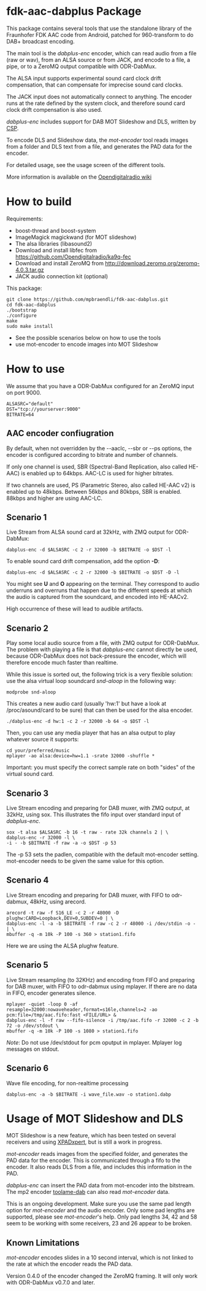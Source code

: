 fdk-aac-dabplus Package
=======================

This package contains several tools that use the standalone library
of the Fraunhofer FDK AAC code from Android, patched for
960-transform to do DAB+ broadcast encoding.

The main tool is the *dabplus-enc* encoder, which can read audio from
a file (raw or wav), from an ALSA source or from JACK, and encode
to a file, a pipe, or to a ZeroMQ output compatible with ODR-DabMux.

The ALSA input supports experimental sound card clock drift compensation, that
can compensate for imprecise sound card clocks.

The JACK input does not automatically connect to anything. The encoder runs
at the rate defined by the system clock, and therefore sound
card clock drift compensation is also used.

*dabplus-enc* includes support for DAB MOT Slideshow and DLS, written by
[CSP](http://rd.csp.it).

To encode DLS and Slideshow data, the *mot-encoder* tool reads images
from a folder and DLS text from a file, and generates the PAD data
for the encoder.

For detailed usage, see the usage screen of the different tools.

More information is available on the
[Opendigitalradio wiki](http://opendigitalradio.org)

How to build
=============

Requirements:

* boost-thread and boost-system
* ImageMagick magickwand (for MOT slideshow)
* The alsa libraries (libasound2)
* Download and install libfec from https://github.com/Opendigitalradio/ka9q-fec
* Download and install ZeroMQ from http://download.zeromq.org/zeromq-4.0.3.tar.gz
* JACK audio connection kit (optional)

This package:

    git clone https://github.com/mpbraendli/fdk-aac-dabplus.git
    cd fdk-aac-dabplus
    ./bootstrap
    ./configure
    make
    sudo make install

* See the possible scenarios below on how to use the tools
* use mot-encoder to encode images into MOT Slideshow


How to use
==========

We assume that you have a ODR-DabMux configured for an ZeroMQ
input on port 9000.

    ALSASRC="default"
    DST="tcp://yourserver:9000"
    BITRATE=64

AAC encoder confiugration
-------------------------

By default, when not overridden by the --aaclc, --sbr or --ps options,
the encoder is configured according to bitrate and number of channels.

If only one channel is used, SBR (Spectral-Band Replication, also called
HE-AAC) is enabled up to 64kbps. AAC-LC is used for higher bitrates.

If two channels are used, PS (Parametric Stereo, also called HE-AAC v2)
is enabled up to 48kbps. Between 56kbps and 80kbps, SBR is enabled. 88kbps
and higher are using AAC-LC.

Scenario 1
----------

Live Stream from ALSA sound card at 32kHz, with ZMQ output for ODR-DabMux:

    dabplus-enc -d $ALSASRC -c 2 -r 32000 -b $BITRATE -o $DST -l

To enable sound card drift compensation, add the option **-D**:

    dabplus-enc -d $ALSASRC -c 2 -r 32000 -b $BITRATE -o $DST -D -l

You might see **U** and **O** appearing on the terminal. They correspond
to audio underruns and overruns that happen due to the different speeds at which
the audio is captured from the soundcard, and encoded into HE-AACv2.

High occurrence of these will lead to audible artifacts.

Scenario 2
----------

Play some local audio source from a file, with ZMQ output for ODR-DabMux. The problem with
playing a file is that *dabplus-enc* cannot directly be used, because ODR-DabMux
does not back-pressure the encoder, which will therefore encode much faster than realtime.

While this issue is sorted out, the following trick is a very flexible solution: use the
alsa virtual loop soundcard *snd-aloop* in the following way:

    modprobe snd-aloop

This creates a new audio card (usually 'hw:1' but have a look at /proc/asound/card to be sure) that
can then be used for the alsa encoder.

    ./dabplus-enc -d hw:1 -c 2 -r 32000 -b 64 -o $DST -l

Then, you can use any media player that has an alsa output to play whatever source it supports:

    cd your/preferred/music
    mplayer -ao alsa:device=hw=1.1 -srate 32000 -shuffle *

Important: you must specify the correct sample rate on both "sides" of the virtual sound card.


Scenario 3
----------
Live Stream encoding and preparing for DAB muxer, with ZMQ output, at 32kHz, using sox.
This illustrates the fifo input over standard input of *dabplus-enc*.


    sox -t alsa $ALSASRC -b 16 -t raw - rate 32k channels 2 | \
    dabplus-enc -r 32000 -l \
    -i - -b $BITRATE -f raw -a -o $DST -p 53

The -p 53 sets the padlen, compatible with the default mot-encoder setting. mot-encoder needs
to be given the same value for this option.


Scenario 4
----------
Live Stream encoding and preparing for DAB muxer, with FIFO to odr-dabmux, 48kHz, using
arecord.

    arecord -t raw -f S16_LE -c 2 -r 48000 -D plughw:CARD=Loopback,DEV=0,SUBDEV=0 | \
    dabplus-enc -l -a -b $BITRATE -f raw -c 2 -r 48000 -i /dev/stdin -o - | \
    mbuffer -q -m 10k -P 100 -s 360 > station1.fifo

Here we are using the ALSA plughw feature.


Scenario 5
----------
Live Stream resampling (to 32KHz) and encoding from FIFO and preparing for DAB muxer, with FIFO to odr-dabmux
using mplayer. If there are no data in FIFO, encoder generates silence.

    mplayer -quiet -loop 0 -af resample=32000:nowaveheader,format=s16le,channels=2 -ao pcm:file=/tmp/aac.fifo:fast <FILE/URL> &
    dabplus-enc -l -f raw --fifo-silence -i /tmp/aac.fifo -r 32000 -c 2 -b 72 -o /dev/stdout \
    mbuffer -q -m 10k -P 100 -s 1080 > station1.fifo

*Note*: Do not use /dev/stdout for pcm oputput in mplayer. Mplayer log messages on stdout.

Scenario 6
----------
Wave file encoding, for non-realtime processing

    dabplus-enc -a -b $BITRATE -i wave_file.wav -o station1.dabp


Usage of MOT Slideshow and DLS
==============================

MOT Slideshow is a new feature, which has been tested on several receivers and
using [XPADxpert](http://www.basicmaster.de/xpadxpert/), but is still a work
in progress.

*mot-encoder* reads images from
the specified folder, and generates the PAD data for the encoder. This is
communicated through a fifo to the encoder. It also reads DLS from a file, and
includes this information in the PAD.

*dabplus-enc* can insert the PAD data from mot-encoder into the bitstream.
The mp2 encoder [toolame-dab](https://github.com/Opendigitalradio/toolame-dab)
can also read *mot-encoder* data.

This is an ongoing development. Make sure you use the same pad length option
for *mot-encoder* and the audio encoder. Only some pad lengths are supported,
please see *mot-encoder*'s help. Only pad lengths 34, 42 and 58 seem to be
working with some receivers, 23 and 26 appear to be broken.

Known Limitations
-----------------

*mot-encoder* encodes slides in a 10 second interval, which is not linked
to the rate at which the encoder reads the PAD data.

Version 0.4.0 of the encoder changed the ZeroMQ framing. It will only work with
ODR-DabMux v0.7.0 and later.

